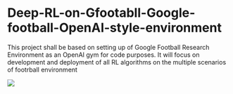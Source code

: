 # Deep-RL-on-Gfootabll-Google-football-OpenAI-style-environment
This project shall be based on setting up of Google Football Research Environment as an OpenAI gym for code purposes. It will focus on development and deployment  of all RL algorithms on the multiple scenarios of footrball environment

 ![](https://media.giphy.com/media/XBiG54VnRyTNJ5bpmU/giphy.gif)
